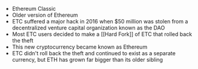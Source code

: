 - Ethereum Classic
- Older version of Ethereum
- ETC suffered a major hack in 2016 when $50 million was stolen from a decentralized venture capital organization known as the DAO
- Most ETC users decided to make a [[Hard Fork]] of ETC that rolled back the theft
- This new cryptocurrency became known as Ethereum
- ETC didn't roll back the theft and continued to exist as a separate currency, but ETH has grown far bigger than its older sibling